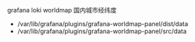 grafana loki worldmap 国内城市经纬度

- /var/lib/grafana/plugins/grafana-worldmap-panel/dist/data
- /var/lib/grafana/plugins/grafana-worldmap-panel/src/data
